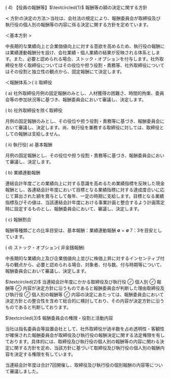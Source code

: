 ( 4) 【役員の報酬等】$\textcircled{1}$ 報酬等の額の決定に関する方針  

$\prec$ 方針の決定の方法＞当社は、会社法の規定により、報酬委員会が取締役及び執行役の個人別の報酬等の内容に係る決定に関する方針を定めています。  

＜基本方針 $>$  

中長期的な業績向上と企業価値向上に対する意欲を高めるため、執行役の報酬には業績連動報酬分を設け、会社業績・個人業績の結果が反映される体系とします。また、必要と認められる場合、ストック・オプションを付与します。社外取締役を除く取締役についてはその役位や担う役割・責務等、社外取締役についてはその役割と独立性の観点から、固定報酬にて決定します。  

＜報酬体系＞( ⅰ) 取締役  

( a) 社外取締役月例の固定報酬のみとし、人材獲得の困難さ、時間的拘束、委員会等の参加状況等に基づき、報酬委員会において審議し、決定します。  

( b) 社外取締役を除く取締役  

月例の固定報酬のみとし、その役位や担う役割・責務等に基づき、報酬委員会において審議し、決定します。尚、執行役を兼務する取締役に対しては、取締役としての報酬は支給しません。  

( ⅱ) 執行役( a) 基本報酬  

月例の固定報酬とし、その役位や担う役割・責務等に基づき、報酬委員会において審議し、決定します。  

( b) 業績連動報酬  

連結会計年度ごとの業績向上に対する意識を高めるため業績指標を反映した現金報酬とし、各連結会計年度において目標となる業績指標に対する達成度合いに応じて算出された額を賞与として毎年、一定の時期に支給します。目標となる業績指標及びその値は、当該連結会計年度における事業計画と整合するよう計画策定時に設定するものとし、報酬委員会において、審議し、決定します。  

( c) 報酬割合  

報酬等種類ごとの比率目安は、基本報酬：業績連動報酬 $\mathbf { \sigma } = \mathbf { \sigma }$ 7：3を目安としています。  

( d) ストック・オプション( 非金銭報酬)  

中長期的な業績向上及び企業価値向上並びに株価上昇に対するインセンティブ付与の観点から、必要と認められる場合、対象者、付与数、付与時期等について、報酬委員会において審議し、決定します。  

$\textcircled{2}$ 当連結会計年度にかかる取締役及び執行役 $\oslash$ 個人別 $\oslash$ 報酬等 $\oslash$ 内容が決定方針に沿うものであると報酬委員会が判断した理由取締役及び執行役 $\oslash$ 個人別の報酬等 $\oslash$ 内容の決定にあたっては、報酬委員会において決定方針との整合性を含めて総合的に検討しており、その内容が決定方針に沿うものであると判断しております。  

$\textcircled{3}$ 報酬委員会の権限・役割と活動内容  

当社は指名委員会等設置会社として、社外取締役が過半数を占め透明性・客観性が確保された報酬委員会が取締役及び執行役の報酬決定に関する法定権限を有しております。具体的には、取締役及び執行役の個人別の報酬等の内容に関わる決定に関する方針を定め、当該方針に基づいて取締役及び執行役の個人別の報酬内容を決定する権限を有しています。  

当連結会計年度は合計7回開催し、取締役及び執行役の個別報酬の内容等について審議しました。  